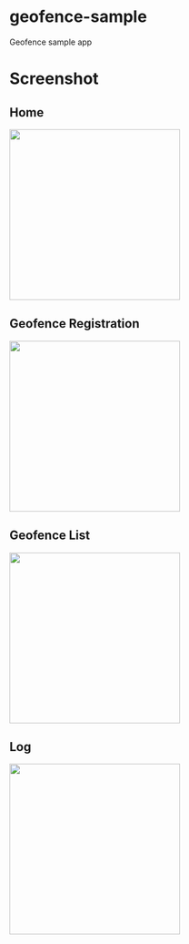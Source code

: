 # geofence-sample
Geofence sample app

# Screenshot

## Home
<img src="https://user-images.githubusercontent.com/26972766/210175530-7138f834-7d93-461a-bc04-5818d6ac83d3.png" width=300 />

## Geofence Registration
<img src="https://user-images.githubusercontent.com/26972766/210175532-19b66038-38fe-40df-aa58-b9e70925ce6c.png" width=300 />

## Geofence List
<img src="https://user-images.githubusercontent.com/26972766/210175533-650ed186-affb-4b0d-89e5-3bfac54d7613.png" width=300 />

## Log
<img src="https://user-images.githubusercontent.com/26972766/210175534-d5197ff9-8b93-4a30-8884-e8b83c1382d5.png" width=300 />
